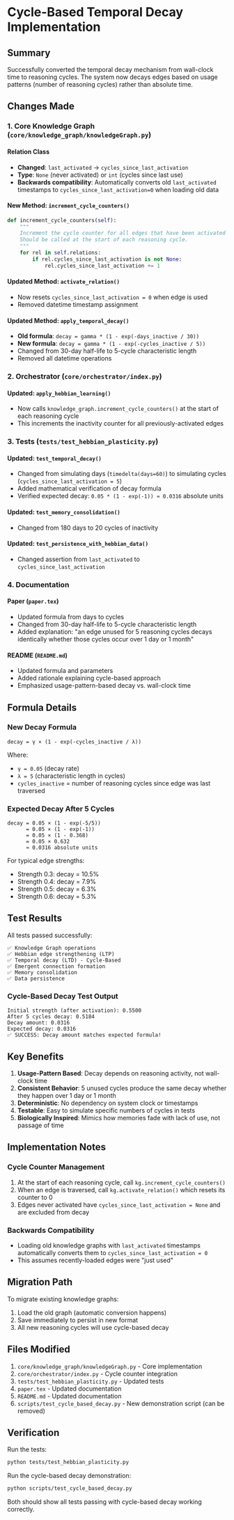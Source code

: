 # Cycle-Based Temporal Decay Implementation

## Summary

Successfully converted the temporal decay mechanism from wall-clock time to reasoning cycles. The system now decays edges based on usage patterns (number of reasoning cycles) rather than absolute time.

## Changes Made

### 1. Core Knowledge Graph (`core/knowledge_graph/knowledgeGraph.py`)

#### Relation Class
- **Changed**: `last_activated` → `cycles_since_last_activation`
- **Type**: `None` (never activated) or `int` (cycles since last use)
- **Backwards compatibility**: Automatically converts old `last_activated` timestamps to `cycles_since_last_activation=0` when loading old data

#### New Method: `increment_cycle_counters()`
```python
def increment_cycle_counters(self):
    """
    Increment the cycle counter for all edges that have been activated at least once.
    Should be called at the start of each reasoning cycle.
    """
    for rel in self.relations:
        if rel.cycles_since_last_activation is not None:
            rel.cycles_since_last_activation += 1
```

#### Updated Method: `activate_relation()`
- Now resets `cycles_since_last_activation = 0` when edge is used
- Removed datetime timestamp assignment

#### Updated Method: `apply_temporal_decay()`
- **Old formula**: `decay = gamma * (1 - exp(-days_inactive / 30))`
- **New formula**: `decay = gamma * (1 - exp(-cycles_inactive / 5))`
- Changed from 30-day half-life to 5-cycle characteristic length
- Removed all datetime operations

### 2. Orchestrator (`core/orchestrator/index.py`)

#### Updated: `apply_hebbian_learning()`
- Now calls `knowledge_graph.increment_cycle_counters()` at the start of each reasoning cycle
- This increments the inactivity counter for all previously-activated edges

### 3. Tests (`tests/test_hebbian_plasticity.py`)

#### Updated: `test_temporal_decay()`
- Changed from simulating days (`timedelta(days=60)`) to simulating cycles (`cycles_since_last_activation = 5`)
- Added mathematical verification of decay formula
- Verified expected decay: `0.05 * (1 - exp(-1)) ≈ 0.0316` absolute units

#### Updated: `test_memory_consolidation()`
- Changed from 180 days to 20 cycles of inactivity

#### Updated: `test_persistence_with_hebbian_data()`
- Changed assertion from `last_activated` to `cycles_since_last_activation`

### 4. Documentation

#### Paper (`paper.tex`)
- Updated formula from days to cycles
- Changed from 30-day half-life to 5-cycle characteristic length
- Added explanation: "an edge unused for 5 reasoning cycles decays identically whether those cycles occur over 1 day or 1 month"

#### README (`README.md`)
- Updated formula and parameters
- Added rationale explaining cycle-based approach
- Emphasized usage-pattern-based decay vs. wall-clock time

## Formula Details

### New Decay Formula
```
decay = γ × (1 - exp(-cycles_inactive / λ))
```

Where:
- `γ = 0.05` (decay rate)
- `λ = 5` (characteristic length in cycles)
- `cycles_inactive` = number of reasoning cycles since edge was last traversed

### Expected Decay After 5 Cycles
```
decay = 0.05 × (1 - exp(-5/5))
      = 0.05 × (1 - exp(-1))
      = 0.05 × (1 - 0.368)
      = 0.05 × 0.632
      ≈ 0.0316 absolute units
```

For typical edge strengths:
- Strength 0.3: decay = 10.5%
- Strength 0.4: decay = 7.9%
- Strength 0.5: decay = 6.3%
- Strength 0.6: decay = 5.3%

## Test Results

All tests passed successfully:

```
✅ Knowledge Graph operations
✅ Hebbian edge strengthening (LTP)
✅ Temporal decay (LTD) - Cycle-Based
✅ Emergent connection formation
✅ Memory consolidation
✅ Data persistence
```

### Cycle-Based Decay Test Output
```
Initial strength (after activation): 0.5500
After 5 cycles decay: 0.5184
Decay amount: 0.0316
Expected decay: 0.0316
✅ SUCCESS: Decay amount matches expected formula!
```

## Key Benefits

1. **Usage-Pattern Based**: Decay depends on reasoning activity, not wall-clock time
2. **Consistent Behavior**: 5 unused cycles produce the same decay whether they happen over 1 day or 1 month
3. **Deterministic**: No dependency on system clock or timestamps
4. **Testable**: Easy to simulate specific numbers of cycles in tests
5. **Biologically Inspired**: Mimics how memories fade with lack of use, not passage of time

## Implementation Notes

### Cycle Counter Management
1. At the start of each reasoning cycle, call `kg.increment_cycle_counters()`
2. When an edge is traversed, call `kg.activate_relation()` which resets its counter to 0
3. Edges never activated have `cycles_since_last_activation = None` and are excluded from decay

### Backwards Compatibility
- Loading old knowledge graphs with `last_activated` timestamps automatically converts them to `cycles_since_last_activation = 0`
- This assumes recently-loaded edges were "just used"

## Migration Path

To migrate existing knowledge graphs:
1. Load the old graph (automatic conversion happens)
2. Save immediately to persist in new format
3. All new reasoning cycles will use cycle-based decay

## Files Modified

1. `core/knowledge_graph/knowledgeGraph.py` - Core implementation
2. `core/orchestrator/index.py` - Cycle counter integration
3. `tests/test_hebbian_plasticity.py` - Updated tests
4. `paper.tex` - Updated documentation
5. `README.md` - Updated documentation
6. `scripts/test_cycle_based_decay.py` - New demonstration script (can be removed)

## Verification

Run the tests:
```bash
python tests/test_hebbian_plasticity.py
```

Run the cycle-based decay demonstration:
```bash
python scripts/test_cycle_based_decay.py
```

Both should show all tests passing with cycle-based decay working correctly.

